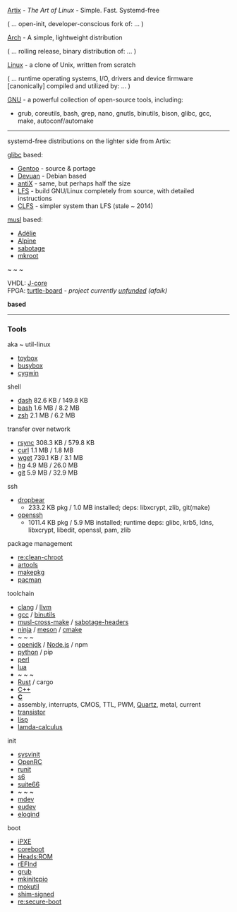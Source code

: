 [Artix](https://artixlinux.org/) - _The Art of Linux_ - Simple. Fast. Systemd-free

( ... open-init, developer-conscious fork of: ... )

[Arch](https://archlinux.org/) - A simple, lightweight distribution

( ... rolling release, binary distribution of: ... )

[Linux](https://www.kernel.org/) - a clone of Unix, written from scratch

( ... runtime operating systems, I/O, drivers and device firmware \[canonically\] compiled and utilized by: ... )

[GNU](https://www.gnu.org/software/software.html) - a powerful collection of open-source tools, including:

* grub, coreutils, bash, grep, nano, gnutls, binutils, bison, glibc, gcc, make, autoconf/automake

___

systemd-free distributions on the lighter side from Artix:

[glibc](https://www.gnu.org/software/libc/) based: 
* [Gentoo](https://www.gentoo.org/) - source & portage
* [Devuan](https://www.devuan.org/) - Debian based
* [antiX](https://antixlinux.com/) - same, but perhaps half the size
* [LFS](https://linuxfromscratch.org/lfs/view/stable/) - build GNU/Linux completely from source, with detailed instructions
* [CLFS](http://clfs.org/view/CLFS-3.0.0-SYSVINIT/x86_64-64/) - simpler system than LFS (stale ~ 2014)

[musl](https://git.musl-libc.org/cgit/musl/) based:
* [Adélie](https://git.adelielinux.org/adelie?sort=latest_activity_desc)
* [Alpine](https://alpinelinux.org/)
* [sabotage](https://github.com/sabotage-linux/sabotage)
* [mkroot](https://github.com/landley/mkroot)

~ ~ ~

VHDL: [J-core](https://j-core.org/)<br/>
FPGA: [turtle-board](https://www.cnx-software.com/2017/03/13/turtle-board-is-a-raspberry-pi-2-like-fpga-board-for-j-core-j2-open-source-superh-sh2-soc/) - _project currently [unfunded](/img/sadge-king_cookk.png) (afaik)_

__based__

___

### Tools

aka ~ util-linux
* [toybox](https://github.com/landley/toybox)
* [busybox](https://www.busybox.net/)
* [cygwin](https://www.cygwin.com/)

shell
* [dash](http://gondor.apana.org.au/~herbert/dash/) 82.6 KB / 149.8 KB
* [bash](https://tiswww.case.edu/php/chet/bash/bashtop.html) 1.6 MB / 8.2 MB
* [zsh](https://www.zsh.org/) 2.1 MB / 6.2 MB

transfer over network
* [rsync](https://rsync.samba.org/) 308.3 KB / 579.8 KB
* [curl](https://curl.se/) 1.1 MB / 1.8 MB
* [wget](https://www.gnu.org/software/wget/) 739.1 KB / 3.1 MB
* [hg](https://www.mercurial-scm.org/) 4.9 MB / 26.0 MB
* [git](https://git-scm.com/) 5.9 MB / 32.9 MB

ssh
* [dropbear](https://matt.ucc.asn.au/dropbear/dropbear.html) 
  * 233.2 KB pkg / 1.0 MB installed; deps: libxcrypt, zlib, git(make)
* [openssh](https://www.openssh.com/) 
  * 1011.4 KB pkg / 5.9 MB installed; runtime deps: glibc, krb5, ldns, libxcrypt, libedit, openssl, pam, zlib 

package management

* [re:clean-chroot](https://wiki.archlinux.org/title/DeveloperWiki:Building_in_a_clean_chroot)
* [artools](https://gitea.artixlinux.org/artix/artools)
* [makepkg](https://wiki.archlinux.org/title/Arch_Build_System)
* [pacman](https://gitlab.archlinux.org/pacman/pacman/)

toolchain
* [clang](https://clang.llvm.org/) / [llvm](https://llvm.org/)
* [gcc](https://www.gnu.org/software/gcc/) / [binutils](https://www.gnu.org/software/binutils/)
* [musl-cross-make](https://github.com/richfelker/musl-cross-make) / [sabotage-headers](https://github.com/sabotage-linux/kernel-headers)
* [ninja](https://ninja-build.org/) / [meson](https://mesonbuild.com/) / [cmake](https://cmake.org/)
* ~ ~ ~
* [openjdk](https://openjdk.java.net/) / [Node.js](https://nodejs.org/en/) / npm
* [python](https://www.python.org/) / pip
* [perl](https://www.perl.org/)
* [lua](https://www.lua.org/)
* ~ ~ ~
* [Rust](https://www.rust-lang.org/) / cargo
* [C++](https://isocpp.org/)
* [__C__](http://www.open-std.org/jtc1/sc22/wg14/)
* assembly, interrupts, CMOS, TTL, PWM, [Quartz](https://www.avrfreaks.net/sites/default/files/introductionquartz.pdf), metal, current
* [transistor](https://en.wikipedia.org/wiki/Transistor)
* [lisp](https://lisp-lang.org/)
* [lamda-calculus](https://plato.stanford.edu/entries/lambda-calculus/)

init

* [sysvinit](https://wiki.gentoo.org/wiki/Sysvinit)
* [OpenRC](https://wiki.gentoo.org/wiki/OpenRC)
* [runit](http://smarden.org/runit/)
* [s6](https://www.skarnet.org/software/s6-linux-init/)
* [suite66](https://web.obarun.org/software/66/latest/66-init.html)
* ~ ~ ~
* [mdev](https://github.com/slashbeast/mdev-like-a-boss)
* [eudev](https://wiki.gentoo.org/wiki/Eudev)
* [elogind](https://wiki.gentoo.org/wiki/Elogind)

boot
* [iPXE](https://ipxe.org/)
* [coreboot](https://coreboot.org/)
* [Heads:ROM](https://osresearch.net/)
* [rEFInd](http://www.rodsbooks.com/refind/)
* [grub](https://www.gnu.org/software/grub/)
* [mkinitcpio](https://wiki.archlinux.org/title/Mkinitcpio)
* [mokutil](https://github.com/lcp/mokutil)
* [shim-signed](https://aur.archlinux.org/packages/shim-signed/)
* [re:secure-boot](https://www.rodsbooks.com/efi-bootloaders/secureboot.html)
